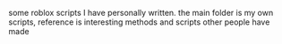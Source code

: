 some roblox scripts I have personally written. the main folder is my own scripts, reference is interesting methods and scripts other people have made
